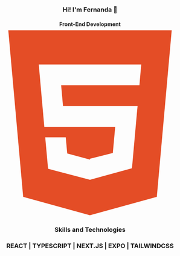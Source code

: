 <h3 align="center"> Hi! I'm Fernanda 👋</h3>

<h4 align="center">
Front-End Development 
  <svg viewBox="0 0 128 128">
<path fill="#E44D26" d="M9.032 2l10.005 112.093 44.896 12.401 45.02-12.387L118.968 2H9.032zm89.126 26.539l-.627 7.172L97.255 39H44.59l1.257 14h50.156l-.336 3.471-3.233 36.119-.238 2.27L64 102.609v.002l-.034.018-28.177-7.423L33.876 74h13.815l.979 10.919L63.957 89H64v-.546l15.355-3.875L80.959 67H33.261l-3.383-38.117L29.549 25h68.939l-.33 3.539z"></path>
</svg>

<br/>
<h3 align="center">
Skills and Technologies
</h3>

<h3 align="center">
  <p>REACT | TYPESCRIPT | NEXT.JS | EXPO | TAILWINDCSS </p>
</h3>
